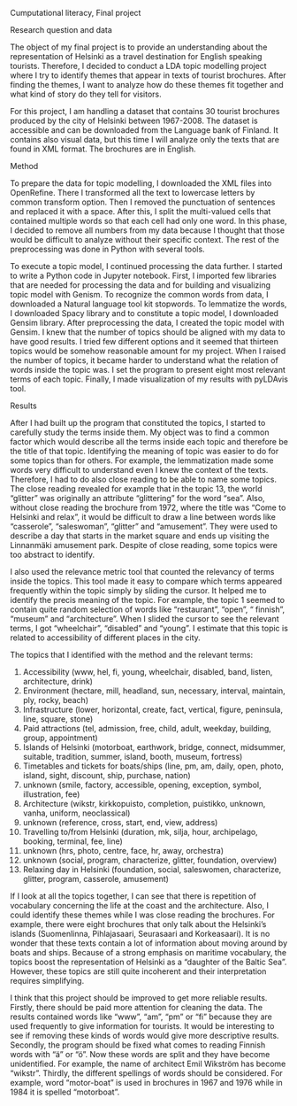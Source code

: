 Cumputational literacy, Final project

Research question and data

The object of my final project is to provide an understanding about the representation of Helsinki as a travel destination for English speaking tourists. Therefore, I decided to conduct a LDA topic modelling project where I try to identify themes that appear in texts of tourist brochures. After finding the themes, I want to analyze how do these themes fit together and what kind of story do they tell for visitors.

For this project, I am handling a dataset that contains 30 tourist brochures produced by the city of Helsinki between 1967-2008. The dataset is accessible and can be downloaded from the Language bank of Finland. It contains also visual data, but this time I will analyze only the texts that are found in XML format. The brochures are in English.

Method

To prepare the data for topic modelling, I downloaded the XML files into OpenRefine. There I transformed all the text to lowercase letters by common transform option. Then I removed the punctuation of sentences and replaced it with a space. After this, I split the multi-valued cells that contained multiple words so that each cell had only one word. In this phase, I decided to remove all numbers from my data because I thought that those would be difficult to analyze without their specific context. The rest of the preprocessing was done in Python with several tools.

To execute a topic model, I continued processing the data further. I started to write a Python code in Jupyter notebook. First, I imported few libraries that are needed for processing the data and for building and visualizing topic model with Genism. To recognize the common words from data, I downloaded a Natural language tool kit stopwords. To lemmatize the words, I downloaded Spacy library and to constitute a topic model, I downloaded Gensim library. After preprocessing the data, I created the topic model with Gensim. I knew that the number of topics should be aligned with my data to have good results. I tried few different options and it seemed that thirteen topics would be somehow reasonable amount for my project. When I raised the number of topics, it became harder to understand what the relation of words inside the topic was. I set the program to present eight most relevant terms of each topic. Finally, I made visualization of my results with pyLDAvis tool.

Results

After I had built up the program that constituted the topics, I started to carefully study the terms inside them. My object was to find a common factor which would describe all the terms inside each topic and therefore be the title of that topic. Identifying the meaning of topic was easier to do for some topics than for others. For example, the lemmatization made some words very difficult to understand even I knew the context of the texts. Therefore, I had to do also close reading to be able to name some topics. The close reading revealed for example that in the topic 13, the world “glitter” was originally an attribute “glittering” for the word “sea”. Also, without close reading the brochure from 1972, where the title was “Come to Helsinki and relax”, it would be difficult to draw a line between words like “casserole”, “saleswoman”, “glitter” and “amusement”. They were used to describe a day that starts in the market square and ends up visiting the Linnanmäki amusement park. Despite of close reading, some topics were too abstract to identify.

I also used the relevance metric tool that counted the relevancy of terms inside the topics. This tool made it easy to compare which terms appeared frequently within the topic simply by sliding the cursor. It helped me to identify the precis meaning of the topic. For example, the topic 1 seemed to contain quite random selection of words like “restaurant”, “open”, “ finnish”, “museum” and “architecture”.  When I slided the cursor to see the relevant terms, I got “wheelchair”, “disabled” and “young”. I estimate that this topic is related to accessibility of different places in the city.

The topics that I identified with the method and the relevant terms:

1.	Accessibility (www, hel, fi, young, wheelchair, disabled, band, listen, architecture, drink)
2.	Environment (hectare, mill, headland, sun, necessary, interval, maintain, ply, rocky, beach)
3.	Infrastructure (lower, horizontal, create, fact, vertical, figure, peninsula, line, square, stone)
4.	Paid attractions (tel, admission, free, child, adult, weekday, building, group, appointment)
5.	Islands of Helsinki (motorboat, earthwork, bridge, connect, midsummer, suitable, tradition, summer, island, booth, museum, fortress)
6.	Timetables and tickets for boats/ships (line, pm, am, daily, open, photo, island, sight, discount, ship, purchase, nation)
7.	unknown (smile, factory, accessible, opening, exception, symbol, illustration, fee)
8.	Architecture (wikstr, kirkkopuisto, completion, puistikko, unknown, vanha, uniform, neoclassical) 
9.	unknown (reference, cross, start, end, view, address)
10.	Travelling to/from Helsinki (duration, mk, silja, hour, archipelago, booking, terminal, fee, line)
11.	unknown (hrs, photo, centre, face, hr, away, orchestra)
12.	unknown (social, program, characterize, glitter, foundation, overview)
13.	Relaxing day in Helsinki (foundation, social, saleswomen, characterize, glitter, program, casserole, amusement)

If I look at all the topics together, I can see that there is repetition of vocabulary concerning the life at the coast and the architecture. Also, I could identify these themes while I was close reading the brochures. For example, there were eight brochures that only talk about the Helsinki’s islands (Suomenlinna, Pihlajasaari, Seurasaari and Korkeasaari). It is no wonder that these texts contain a lot of information about moving around by boats and ships. Because of a strong emphasis on maritime vocabulary, the topics boost the representation of Helsinki as a “daughter of the Baltic Sea”. However, these topics are still quite incoherent and their interpretation requires simplifying.

I think that this project should be improved to get more reliable results. Firstly, there should be paid more attention for cleaning the data. The results contained words like “www”, “am”, “pm” or “fi” because they are used frequently to give information for tourists. It would be interesting to see if removing these kinds of words would give more descriptive results. Secondly, the program should be fixed what comes to reading Finnish words with “ä” or “ö”. Now these words are split and they have become unidentified. For example, the name of architect Emil Wikström has become “wikstr”. Thirdly, the different spellings of words should be considered. For example, word “motor-boat” is used in brochures in 1967 and 1976 while in 1984 it is spelled “motorboat”. 
